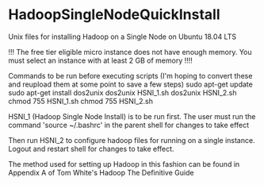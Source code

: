 # HadoopSingleNodeQuickInstall
Unix files for installing Hadoop on a Single Node on Ubuntu 18.04 LTS

!!! The free tier eligible micro instance does not have enough memory. You must select an instance with at least 2 GB of memory !!!!

Commands to be run before executing scripts (I'm hoping to convert these and reupload them at some point to save a few steps)
sudo apt-get update
sudo apt-get install dos2unix
dos2unix HSNI_1.sh
dos2unix HSNI_2.sh
chmod 755 HSNI_1.sh
chmod 755 HSNI_2.sh

HSNI_1 (Hadoop Single Node Install) is to be run first.
The user must run the command 'source ~/.bashrc' in the parent shell for changes to take effect

Then run HSNI_2 to configure hadoop files for running on a single instance.
Logout and restart shell for changes to take effect.

The method used for setting up Hadoop in this fashion can be found in Appendix A of Tom White's Hadoop The Definitive Guide
